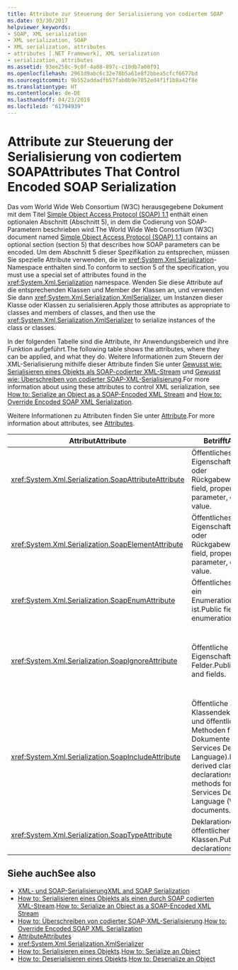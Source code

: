 ```yaml
---
title: Attribute zur Steuerung der Serialisierung von codiertem SOAP
ms.date: 03/30/2017
helpviewer_keywords:
- SOAP, XML serialization
- XML serialization, SOAP
- XML serialization, attributes
- attributes [.NET Framework], XML serialization
- serialization, attributes
ms.assetid: 93ee258c-9c0f-4a08-897c-c10db7a00f91
ms.openlocfilehash: 2961d9abc6c32e78b5a61e8f2bbea5cfcf6677bd
ms.sourcegitcommit: 9b552addadfb57fab0b9e7852ed4f1f1b8a42f8e
ms.translationtype: HT
ms.contentlocale: de-DE
ms.lasthandoff: 04/23/2019
ms.locfileid: "61794939"
---
```

# <a name="attributes-that-control-encoded-soap-serialization"></a><span data-ttu-id="85c09-102">Attribute zur Steuerung der Serialisierung von codiertem SOAP</span><span class="sxs-lookup"><span data-stu-id="85c09-102">Attributes That Control Encoded SOAP Serialization</span></span>

<span data-ttu-id="85c09-103">Das vom World Wide Web Consortium (W3C) herausgegebene Dokument mit dem Titel [Simple Object Access Protocol (SOAP) 1.1](https://www.w3.org/TR/2000/NOTE-SOAP-20000508/) enthält einen optionalen Abschnitt (Abschnitt 5), in dem die Codierung von SOAP-Parametern beschrieben wird.</span><span class="sxs-lookup"><span data-stu-id="85c09-103">The World Wide Web Consortium (W3C) document named [Simple Object Access Protocol (SOAP) 1.1](https://www.w3.org/TR/2000/NOTE-SOAP-20000508/) contains an optional section (section 5) that describes how SOAP parameters can be encoded.</span></span> <span data-ttu-id="85c09-104">Um dem Abschnitt 5 dieser Spezifikation zu entsprechen, müssen Sie spezielle Attribute verwenden, die im <xref:System.Xml.Serialization>-Namespace enthalten sind.</span><span class="sxs-lookup"><span data-stu-id="85c09-104">To conform to section 5 of the specification, you must use a special set of attributes found in the <xref:System.Xml.Serialization> namespace.</span></span> <span data-ttu-id="85c09-105">Wenden Sie diese Attribute auf die entsprechenden Klassen und Member der Klassen an, und verwenden Sie dann <xref:System.Xml.Serialization.XmlSerializer>, um Instanzen dieser Klasse oder Klassen zu serialisieren.</span><span class="sxs-lookup"><span data-stu-id="85c09-105">Apply those attributes as appropriate to classes and members of classes, and then use the <xref:System.Xml.Serialization.XmlSerializer> to serialize instances of the class or classes.</span></span>

<span data-ttu-id="85c09-106">In der folgenden Tabelle sind die Attribute, ihr Anwendungsbereich und ihre Funktion aufgeführt.</span><span class="sxs-lookup"><span data-stu-id="85c09-106">The following table shows the attributes, where they can be applied, and what they do.</span></span> <span data-ttu-id="85c09-107">Weitere Informationen zum Steuern der XML-Serialisierung mithilfe dieser Attribute finden Sie unter [Gewusst wie: Serialisieren eines Objekts als SOAP-codierter XML-Stream](how-to-serialize-an-object-as-a-soap-encoded-xml-stream.md) und [Gewusst wie: Überschreiben von codierter SOAP-XML-Serialisierung](how-to-override-encoded-soap-xml-serialization.md).</span><span class="sxs-lookup"><span data-stu-id="85c09-107">For more information about using these attributes to control XML serialization, see [How to: Serialize an Object as a SOAP-Encoded XML Stream](how-to-serialize-an-object-as-a-soap-encoded-xml-stream.md) and [How to: Override Encoded SOAP XML Serialization](how-to-override-encoded-soap-xml-serialization.md).</span></span>

<span data-ttu-id="85c09-108">Weitere Informationen zu Attributen finden Sie unter [Attribute](../../../docs/standard/attributes/index.md).</span><span class="sxs-lookup"><span data-stu-id="85c09-108">For more information about attributes, see [Attributes](../../../docs/standard/attributes/index.md).</span></span>

|<span data-ttu-id="85c09-109">Attribut</span><span class="sxs-lookup"><span data-stu-id="85c09-109">Attribute</span></span>|<span data-ttu-id="85c09-110">Betrifft</span><span class="sxs-lookup"><span data-stu-id="85c09-110">Applies to</span></span>|<span data-ttu-id="85c09-111">Bedeutung</span><span class="sxs-lookup"><span data-stu-id="85c09-111">Specifies</span></span>|
|---------------|----------------|---------------|
|<xref:System.Xml.Serialization.SoapAttributeAttribute>|<span data-ttu-id="85c09-112">Öffentliches Feld, Eigenschaft, Parameter oder Rückgabewert.</span><span class="sxs-lookup"><span data-stu-id="85c09-112">Public field, property, parameter, or return value.</span></span>|<span data-ttu-id="85c09-113">Der Klassenmember wird als XML-Attribut serialisiert.</span><span class="sxs-lookup"><span data-stu-id="85c09-113">The class member will be serialized as an XML attribute.</span></span>|
|<xref:System.Xml.Serialization.SoapElementAttribute>|<span data-ttu-id="85c09-114">Öffentliches Feld, Eigenschaft, Parameter oder Rückgabewert.</span><span class="sxs-lookup"><span data-stu-id="85c09-114">Public field, property, parameter, or return value.</span></span>|<span data-ttu-id="85c09-115">Die Klasse wird als XML-Element serialisiert.</span><span class="sxs-lookup"><span data-stu-id="85c09-115">The class will be serialized as an XML element.</span></span>|
|<xref:System.Xml.Serialization.SoapEnumAttribute>|<span data-ttu-id="85c09-116">Öffentliches Feld, das ein Enumerationsbezeichner ist.</span><span class="sxs-lookup"><span data-stu-id="85c09-116">Public field that is an enumeration identifier.</span></span>|<span data-ttu-id="85c09-117">Der Elementname eines Enumerationsmembers.</span><span class="sxs-lookup"><span data-stu-id="85c09-117">The element name of an enumeration member.</span></span>|
|<xref:System.Xml.Serialization.SoapIgnoreAttribute>|<span data-ttu-id="85c09-118">Öffentliche Eigenschaften und Felder.</span><span class="sxs-lookup"><span data-stu-id="85c09-118">Public properties and fields.</span></span>|<span data-ttu-id="85c09-119">Die Eigenschaft oder das Feld wird beim Serialisieren der Klasse, in dem sie bzw. es enthalten ist, ignoriert.</span><span class="sxs-lookup"><span data-stu-id="85c09-119">The property or field should be ignored when the containing class is serialized.</span></span>|
|<xref:System.Xml.Serialization.SoapIncludeAttribute>|<span data-ttu-id="85c09-120">Öffentliche abgeleitete Klassendeklarationen und öffentliche Methoden für WSDL-Dokumente (Web Services Description Language).</span><span class="sxs-lookup"><span data-stu-id="85c09-120">Public-derived class declarations and public methods for Web Services Description Language (WSDL) documents.</span></span>|<span data-ttu-id="85c09-121">Der Typ wird beim Generieren von Schemas eingeschlossen (und daher bei der Serialisierung erkannt).</span><span class="sxs-lookup"><span data-stu-id="85c09-121">The type should be included when generating schemas (to be recognized when serialized).</span></span>|
|<xref:System.Xml.Serialization.SoapTypeAttribute>|<span data-ttu-id="85c09-122">Deklarationen öffentlicher Klassen.</span><span class="sxs-lookup"><span data-stu-id="85c09-122">Public class declarations.</span></span>|<span data-ttu-id="85c09-123">Die Klasse wird als XML-Typ serialisiert.</span><span class="sxs-lookup"><span data-stu-id="85c09-123">The class should be serialized as an XML type.</span></span>|

## <a name="see-also"></a><span data-ttu-id="85c09-124">Siehe auch</span><span class="sxs-lookup"><span data-stu-id="85c09-124">See also</span></span>

- [<span data-ttu-id="85c09-125">XML- und SOAP-Serialisierung</span><span class="sxs-lookup"><span data-stu-id="85c09-125">XML and SOAP Serialization</span></span>](xml-and-soap-serialization.md)
- <span data-ttu-id="85c09-126">[How to: Serialisieren eines Objekts als einen durch SOAP codierten XML-Stream](how-to-serialize-an-object-as-a-soap-encoded-xml-stream.md).</span><span class="sxs-lookup"><span data-stu-id="85c09-126">[How to: Serialize an Object as a SOAP-Encoded XML Stream](how-to-serialize-an-object-as-a-soap-encoded-xml-stream.md)</span></span>
- <span data-ttu-id="85c09-127">[How to: Überschreiben von codierter SOAP-XML-Serialisierung](how-to-override-encoded-soap-xml-serialization.md).</span><span class="sxs-lookup"><span data-stu-id="85c09-127">[How to: Override Encoded SOAP XML Serialization](how-to-override-encoded-soap-xml-serialization.md)</span></span>
- [<span data-ttu-id="85c09-128">Attribute</span><span class="sxs-lookup"><span data-stu-id="85c09-128">Attributes</span></span>](../../../docs/standard/attributes/index.md)
- <xref:System.Xml.Serialization.XmlSerializer>
- <span data-ttu-id="85c09-129">[How to: Serialisieren eines Objekts](how-to-serialize-an-object.md).</span><span class="sxs-lookup"><span data-stu-id="85c09-129">[How to: Serialize an Object](how-to-serialize-an-object.md)</span></span>
- <span data-ttu-id="85c09-130">[How to: Deserialisieren eines Objekts](how-to-deserialize-an-object.md).</span><span class="sxs-lookup"><span data-stu-id="85c09-130">[How to: Deserialize an Object](how-to-deserialize-an-object.md)</span></span>
